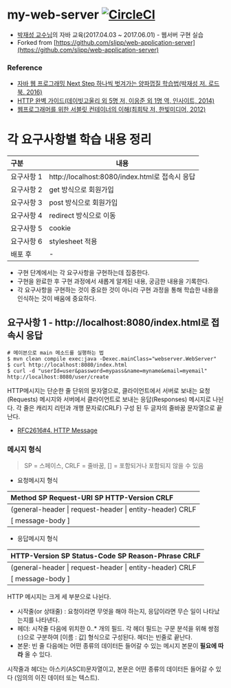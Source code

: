 # my-web-server [![CircleCI](https://circleci.com/gh/iamkyu/my-web-server/tree/master.svg?style=svg)](https://circleci.com/gh/iamkyu/my-web-server/tree/master)

- [박재성 교수님](https://github.com/javajigi)의 자바 교육(2017.04.03 ~ 2017.06.01) - 웹서버 구현 실습
- Forked from [https://github.com/slipp/web-application-server](https://github.com/slipp/web-application-server)

### Reference
- [자바 웹 프로그래밍 Next Step 하나씩 벗겨가는 양파껍질 학습법(박재성 저. 로드북. 2016)](http://book.naver.com/bookdb/book_detail.nhn?bid=11037465)
- [HTTP 완벽 가이드(데이빗고울리 외 5명 저, 이응준 외 1명 역, 인사이트, 2014)](http://book.naver.com/bookdb/book_detail.nhn?bid=8509980)
- [웹프로그래머를 위한 서블릿 컨테이너의 이해(최희탁 저, 한빛미디어, 2012)](http://book.naver.com/bookdb/book_detail.nhn?bid=7082377)

# 각 요구사항별 학습 내용 정리
| 구분     | 내용                                       |
| :----- | ---------------------------------------- |
| 요구사항 1 | http://localhost:8080/index.html로 접속시 응답 |
| 요구사항 2 | get 방식으로 회원가입                            |
| 요구사항 3 | post 방식으로 회원가입                           |
| 요구사항 4 | redirect 방식으로 이동                         |
| 요구사항 5 | cookie                                   |
| 요구사항 6 | stylesheet 적용                            |
| 배포 후   | -                                        |

* 구현 단계에서는 각 요구사항을 구현하는데 집중한다. 
* 구현을 완료한 후 구현 과정에서 새롭게 알게된 내용, 궁금한 내용을 기록한다.
* 각 요구사항을 구현하는 것이 중요한 것이 아니라 구현 과정을 통해 학습한 내용을 인식하는 것이 배움에 중요하다. 



## 요구사항 1 - http://localhost:8080/index.html로 접속시 응답
``` shell
# 메이븐으로 main 메소드를 실행하는 법 
$ mvn clean compile exec:java -Dexec.mainClass="webserver.WebServer"
$ curl http://localhost:8080/index.html
$ curl -d "userId=user&password=mypass&name=myname&email=myemail" http://localhost:8080/user/create
```

HTTP메시지는 단순한 줄 단위의 문자열으로, 클라이언트에서 서버로 보내는 요청(Requests) 메시지와 서버에서 클라이언트로 보내는 응답(Responses) 메시지로 나뉜다. 각 줄은 캐리지 리턴과 개행 문자로(CRLF) 구성 된 두 글자의 줄바꿈 문자열으로 끝난다.

- [RFC2616#4. HTTP Message](https://tools.ietf.org/html/rfc2616#section-4)

### 메시지 형식

> SP = 스페이스, CRLF = 줄바꿈, [] = 포함되거나 포함되지 않을 수 있음

- 요청메시지 형식

| Method SP Request-URI SP HTTP-Version CRLF |
| :--------------------------------------- |
| (general-header \| request-header \| entity-header) CRLF |
| [ message-body ]                         |

- 응답메시지 형식

| HTTP-Version SP Status-Code SP Reason-Phrase CRLF |
| :--------------------------------------- |
| (general-header \| request-header \| entity-header) CRLF |
| [ message-body ]                         |

HTTP 메시지는 크게 세 부분으로 나뉜다.

- 시작줄(or 상태줄) : 요청이라면 무엇을 해야 하는지, 응답이라면 무슨 일이 나타났는지를 나타낸다.
- 헤더: 시작줄 다음에 위치한 0..* 개의 필드. 각 헤더 필드는 구문 분석을 위해 쌍점(:)으로 구분하여 [이름 : 값] 형식으로 구성된다. 헤더는 빈줄로 끝난다.
- 본문: 빈 줄 다음에는 어떤 종류의 데이터든 들어갈 수 있는 메시지 본문이 **필요에 따라** 올 수 있다.


시작줄과 헤더는 아스키(ASCII)문자열이고, 본문은 어떤 종류의 데이터든 들어갈 수 있다 (임의의 이진 데이터 또는 텍스트).